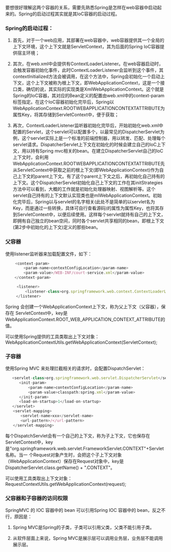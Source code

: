 要想很好理解这两个容器的关系，需要先熟悉Spring是怎样在web容器中启动起来的。Spring的启动过程其实就是其IoC容器的启动过程。

### Spring的启动过程：
1. 首先，对于一个web应用，其部署在web容器中，web容器提供其一个全局的上下文环境，这个上下文就是ServletContext，其为后面的Spring IoC容器提供宿主环境；

2. 其次，在web.xml中会提供有ContextLoaderListener。在web容器启动时，会触发容器初始化事件，此时ContextLoaderListener会监听到这个事件，其contextInitialized方法会被调用，在这个方法中，Spring会初始化一个启动上下文，这个上下文被称为根上下文，即WebApplicationContext，这是一个接口类，确切的说，其实际的实现类是XmlWebApplicationContext。这个就是Spring的IoC容器，其对应的Bean定义的配置由web.xml中的context-param标签指定。在这个IoC容器初始化完毕后，Spring以WebApplicationContext.ROOTWEBAPPLICATIONCONTEXTATTRIBUTE为属性Key，将其存储到ServletContext中，便于获取；

3. 再次，ContextLoaderListener监听器初始化完毕后，开始初始化web.xml中配置的Servlet，这个servlet可以配置多个，以最常见的DispatcherServlet为例，这个servlet实际上是一个标准的前端控制器，用以转发、匹配、处理每个servlet请求。DispatcherServlet上下文在初始化的时候会建立自己的IoC上下文，用以持有Spring mvc相关的bean。在建立DispatcherServlet自己的IoC上下文时，会利用WebApplicationContext.ROOTWEBAPPLICATIONCONTEXTATTRIBUTE先从ServletContext中获取之前的根上下文(即WebApplicationContext)作为自己上下文的parent上下文。有了这个parent上下文之后，再初始化自己持有的上下文。这个DispatcherServlet初始化自己上下文的工作在其initStrategies方法中可以看到，大概的工作就是初始化处理器映射、视图解析等。这个servlet自己持有的上下文默认实现类也是mlWebApplicationContext。初始化完毕后，Spring以与servlet的名字相关(此处不是简单的以servlet名为Key，而是通过一些转换，具体可自行查看源码)的属性为属性Key，也将其存到ServletContext中，以便后续使用。这样每个servlet就持有自己的上下文，即拥有自己独立的bean空间，同时各个servlet共享相同的bean，即根上下文(第2步中初始化的上下文)定义的那些bean。


### 父容器
使用listener监听器来加载配置文件，如下：
```javascript
 　　<context-param>
        <param-name>contextConfigLocation</param-name>
        <param-value>/WEB-INF/court-service.xml</param-value>
    </context-param>

　　　<listener>
       　<listener-class>org.springframework.web.context.ContextLoaderListener</listener-class>
   　</listener>
```
 Spring 会创建一个WebApplicationContext上下文，称为父上下文（父容器），保存在 ServletContext中，key是WebApplicationContext.ROOT_WEB_APPLICATION_CONTEXT_ATTRIBUTE的值。

可以使用Spring提供的工具类取出上下文对象：WebApplicationContextUtils.getWebApplicationContext(ServletContext);


### 子容器
使用Spring MVC 来处理拦截相关的请求时，会配置DispatchServlet：
```javascript
   <servlet-class>org.springframework.web.servlet.DispatcherServlet</servlet-class>
      <init-param>
          <param-name>contextConfigLocation</param-name>
          <param-value>classpath:spring.xml</param-value>
      </init-param>
      <load-on-startup>1</load-on-startup>
   </servlet>
　　<servlet-mapping> 
　　　　<servlet-name>xxx</servlet-name> 
　　　　<url-pattern>/</url-pattern> 
　　</servlet-mapping>
```
每个DispatchServlet会有一个自己的上下文，称为子上下文，它也保存在 ServletContext中，key 是"org.springframework.web.servlet.FrameworkServlet.CONTEXT"+Servlet名称。当一 个Request对象产生时，会把这个子上下文对象（WebApplicationContext）保存在Request对象中，key是 DispatcherServlet.class.getName() + ".CONTEXT"。

可以使用工具类取出上下文对象：RequestContextUtils.getWebApplicationContext(request);


### 父容器和子容器的访问权限

SpringMVC 的 IOC 容器中的 bean 可以引用Spring IOC 容器中的 bean，反之不行，原因是：
1. Spring MVC是Spring的子类，子类可以引用父类，父类不能引用子类。

2. 从软件层面上来说，Spring MVC是展示层可以调用业务层，业务层不能调用展示层。
